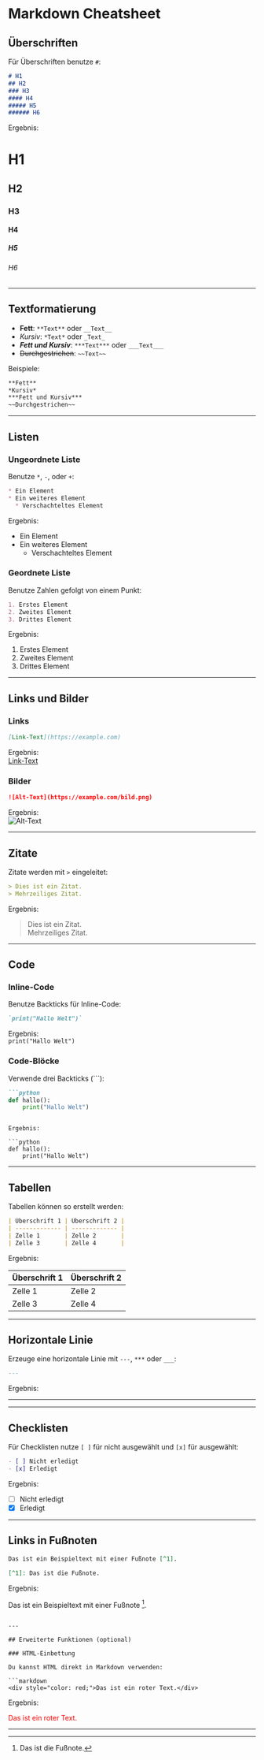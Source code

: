 
# Markdown Cheatsheet

## Überschriften

Für Überschriften benutze `#`:

```markdown
# H1
## H2
### H3
#### H4
##### H5
###### H6
```

Ergebnis:

# H1  
## H2  
### H3  
#### H4  
##### H5
###### H6

---

## Textformatierung

- **Fett**: `**Text**` oder `__Text__`
- *Kursiv*: `*Text*` oder `_Text_`
- ***Fett und Kursiv***: `***Text***` oder `___Text___`
- ~~Durchgestrichen~~: `~~Text~~`

Beispiele:

```markdown
**Fett**
*Kursiv*
***Fett und Kursiv***
~~Durchgestrichen~~
```

---

## Listen

### Ungeordnete Liste

Benutze `*`, `-`, oder `+`:

```markdown
* Ein Element
* Ein weiteres Element
  * Verschachteltes Element
```

Ergebnis:

- Ein Element
- Ein weiteres Element
  - Verschachteltes Element

### Geordnete Liste

Benutze Zahlen gefolgt von einem Punkt:

```markdown
1. Erstes Element
2. Zweites Element
3. Drittes Element
```

Ergebnis:

1. Erstes Element
2. Zweites Element
3. Drittes Element

---

## Links und Bilder

### Links

```markdown
[Link-Text](https://example.com)
```

Ergebnis:  
[Link-Text](https://example.com)

### Bilder

```markdown
![Alt-Text](https://example.com/bild.png)
```

Ergebnis:  
![Alt-Text](https://example.com/bild.png)

---

## Zitate

Zitate werden mit `>` eingeleitet:

```markdown
> Dies ist ein Zitat.
> Mehrzeiliges Zitat.
```

Ergebnis:

> Dies ist ein Zitat.  
> Mehrzeiliges Zitat.

---

## Code

### Inline-Code

Benutze Backticks für Inline-Code:

```markdown
`print("Hallo Welt")`
```

Ergebnis:  
`print("Hallo Welt")`

### Code-Blöcke

Verwende drei Backticks (```):

```markdown
```python
def hallo():
    print("Hallo Welt")
```
```

Ergebnis:

```python
def hallo():
    print("Hallo Welt")
```

---

## Tabellen

Tabellen können so erstellt werden:

```markdown
| Überschrift 1 | Überschrift 2 |
| ------------- | ------------- |
| Zelle 1       | Zelle 2       |
| Zelle 3       | Zelle 4       |
```

Ergebnis:

| Überschrift 1 | Überschrift 2 |
| ------------- | ------------- |
| Zelle 1       | Zelle 2       |
| Zelle 3       | Zelle 4       |

---

## Horizontale Linie

Erzeuge eine horizontale Linie mit `---`, `***` oder `___`:

```markdown
---
```

Ergebnis:

---

---

## Checklisten

Für Checklisten nutze `[ ]` für nicht ausgewählt und `[x]` für ausgewählt:

```markdown
- [ ] Nicht erledigt
- [x] Erledigt
```

Ergebnis:

- [ ] Nicht erledigt
- [x] Erledigt

---

## Links in Fußnoten

```markdown
Das ist ein Beispieltext mit einer Fußnote [^1].

[^1]: Das ist die Fußnote.
```

Ergebnis:

Das ist ein Beispieltext mit einer Fußnote [^1].

[^1]: Das ist die Fußnote.
```

---

## Erweiterte Funktionen (optional)

### HTML-Einbettung

Du kannst HTML direkt in Markdown verwenden:

```markdown
<div style="color: red;">Das ist ein roter Text.</div>
```

Ergebnis:  
<div style="color: red;">Das ist ein roter Text.</div>

---
